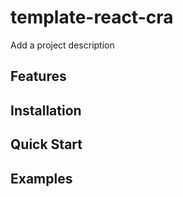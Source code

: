 # template-react-cra
Add a project description

## Features
## Installation
## Quick Start
## Examples